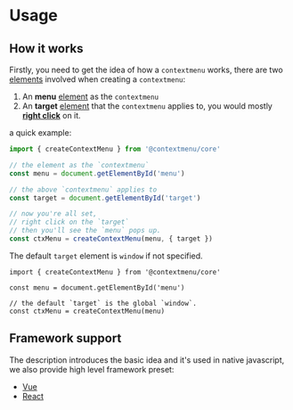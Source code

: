 # Usage

## How it works
Firstly, you need to get the idea of how a `contextmenu` works, there are two <u>elements</u> involved when creating a `contextmenu`:

1. An **menu** <u>element</u> as the `contextmenu`
2. An **target** <u>element</u> that the `contextmenu` applies to, you would mostly **<u>right click</u>** on it.

a quick example:

```typescript
import { createContextMenu } from '@contextmenu/core'

// the element as the `contextmenu`
const menu = document.getElementById('menu')

// the above `contextmenu` applies to
const target = document.getElementById('target')

// now you're all set,
// right click on the `target`
// then you'll see the `menu` pops up.
const ctxMenu = createContextMenu(menu, { target })
```
The default `target` element is `window` if not specified.

```typescript{6}
import { createContextMenu } from '@contextmenu/core'

const menu = document.getElementById('menu')

// the default `target` is the global `window`.
const ctxMenu = createContextMenu(menu)
```
## Framework support
The description introduces the basic idea and it's used in native javascript, we also provide high level framework preset:
- [Vue](/vue/)
- [React](/react/)
